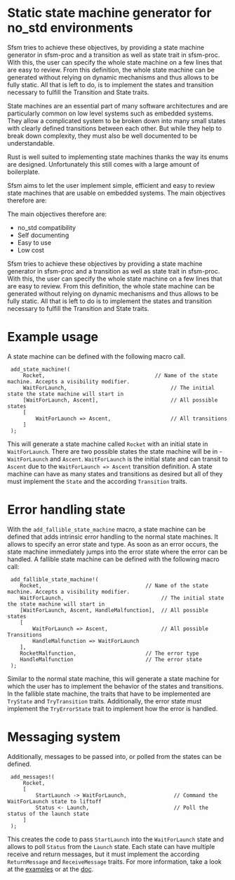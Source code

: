 # Static state machine generator for no_std environments

Sfsm tries to achieve these objectives, by providing a state machine generator in sfsm-proc and
a transition as well as state trait in sfsm-proc. With this, the user can specify the whole state
machine on a few lines that are easy to review. From this definition, the whole state machine
can be generated without relying on dynamic mechanisms and thus allows to be fully static.
All that is left to do, is to implement the states and transition necessary to fulfill the
Transition and State traits.

State machines are an essential part of many software architectures and are particularly common on low
level systems such as embedded systems. They allow a complicated system to be broken down into many
small states with clearly defined transitions between each other. But while they help to break down
complexity, they must also be well documented to be understandable.

Rust is well suited to implementing state machines thanks the way its enums are designed.
Unfortunately this still comes with a large amount of boilerplate.

Sfsm aims to let the user implement simple, efficient and easy to review state machines that are usable
on embedded systems. The main objectives therefore are:

The main objectives therefore are:
- no_std compatibility
- Self documenting
- Easy to use
- Low cost

Sfsm tries to achieve these objectives by providing a state machine generator in sfsm-proc and a
transition as well as state trait in sfsm-proc. With this, the user can specify the whole state machine on
a few lines that are easy to review. From this definition, the whole state machine can be generated
without relying on dynamic mechanisms and thus allows to be fully static. All that is left to do is to
implement the states and transition necessary to fulfill the Transition and State traits.

# Example usage
A state machine can be defined with the following macro call.
```
 add_state_machine!(
     Rocket,                                   // Name of the state machine. Accepts a visibility modifier.
     WaitForLaunch,                                 // The initial state the state machine will start in
     [WaitForLaunch, Ascent],                       // All possible states
     [
         WaitForLaunch => Ascent,                   // All transitions
     ]
 );
```
This will generate a state machine called ``` Rocket ``` with an initial state in ``` WaitForLaunch ```.
There are two possible states the state machine will be in - ``` WaitForLaunch ``` and ``` Ascent ```.
``` WaitForLaunch ``` is the initial state and can transit to ``` Ascent ``` due to the ``` WaitForLaunch => Ascent ``` transition
definition. A state machine can have as many states and transitions as desired but all of they must implement the ``` State ```
and the according ``` Transition ``` traits.

# Error handling state
With the ``` add_fallible_state_machine ``` macro, a state machine can be defined that adds intrinsic error handling
to the normal state machines. It allows to specify an error state and type. As soon as an error occurs, the state machine
immediately jumps into the error state where the error can be handled. 
A fallible state machine can be defined with the following macro call:
```
 add_fallible_state_machine!(
    Rocket,                                 // Name of the state machine. Accepts a visibility modifier.
    WaitForLaunch,                               // The initial state the state machine will start in
    [WaitForLaunch, Ascent, HandleMalfunction],  // All possible states
    [
        WaitForLaunch => Ascent,                 // All possible Transitions
        HandleMalfunction => WaitForLaunch
    ],
    RocketMalfunction,                      // The error type
    HandleMalfunction                       // The error state
 );
```
Similar to the normal state machine, this will generate a state machine for which the user has to implement the behavior
of the states and transitions. In the fallible state machine, the traits that have to be implemented are 
``` TryState ``` and ``` TryTransition ``` traits. Additionally, the error state must implement the
``` TryErrorState ``` trait to implement how the error is handled.

# Messaging system
Additionally, messages to be passed into, or polled from the states can be defined.
```
 add_messages!(
     Rocket,
     [
         StartLaunch -> WaitForLaunch,               // Command the WaitForLaunch state to liftoff
         Status <- Launch,                           // Poll the status of the launch state
     ]
 );
```
This creates the code to pass ``` StartLaunch ``` into the ``` WaitForLaunch ``` state and allows to poll ``` Status ``` from the ``` Launch ```
state. Each state can have multiple receive and return messages, but it must implement the according ``` ReturnMessage ``` and ``` ReceiveMessage ``` traits.
For more information, take a look at the [examples](https://gitlab.com/sfsm/sfsm/-/tree/develop/examples) or at the [doc](https://docs.rs/sfsm).